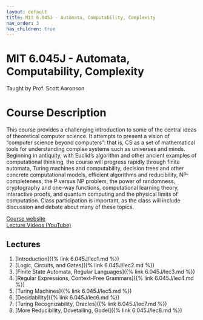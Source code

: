 ```yaml
---
layout: default
title: MIT 6.045J - Automata, Computability, Complexity
nav_order: 3
has_children: true
---
```


# MIT 6.045J - Automata, Computability, Complexity
Taught by Prof. Scott Aaronson

# Course Description
This course provides a challenging introduction to some of the central 
ideas of theoretical computer science. It attempts to present a vision 
of “computer science beyond computers”: that is, CS as a set of mathematical 
tools for understanding complex systems such as universes and minds. 
Beginning in antiquity, with Euclid’s algorithm and other ancient examples
of computational thinking, the course will progress rapidly through finite 
automata, Turing machines and computability, decision trees and other concrete 
computational models, efficient algorithms and reducibility, NP-completeness, 
the P versus NP problem, the power of randomness, cryptography and one-way 
functions, computational learning theory, interactive proofs, and quantum 
computing and the physical limits of computation. Class participation is 
important, as the class will include discussion and debate about many of these 
topics.

[Course website](https://ocw.mit.edu/courses/6-045j-automata-computability-and-complexity-spring-2011/)  
[Lecture Videos (YouTube)](https://www.youtube.com/playlist?list=PLmUkKyGlHupqtANK5Pmo1gjLlmW1pF1q7)

## Lectures
1. [Introduction]({% link 6.045J/lec1.md %})
2. [Logic, Circuits, and Gates]({% link 6.045J/lec2.md %})
3. [Finite State Automata, Regular Languages]({% link 6.045J/lec3.md %})
4. [Regular Expressions, Context-Free Grammars]({% link 6.045J/lec4.md %})
5. [Turing Machines]({% link 6.045J/lec5.md %})
6. [Decidability]({% link 6.045J/lec6.md %})
7. [Turing Recognizability, Oracles]({% link 6.045J/lec7.md %})
8. [More Reducibility, Dovetailing, Godel]({% link 6.045J/lec8.md %})